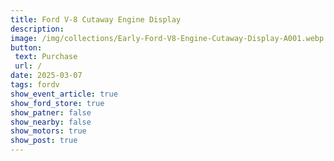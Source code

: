 ```yaml
---
title: Ford V-8 Cutaway Engine Display
description: 
image: /img/collections/Early-Ford-V8-Engine-Cutaway-Display-A001.webp
button: 
 text: Purchase
 url: /
date: 2025-03-07
tags: fordv
show_event_article: true
show_ford_store: true
show_patner: false
show_nearby: false
show_motors: true
show_post: true
---
```


